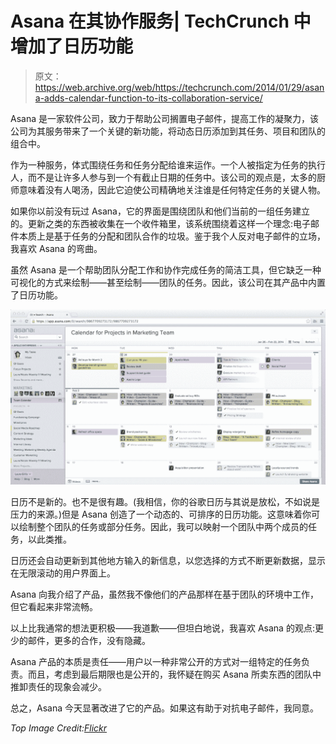 # Asana 在其协作服务| TechCrunch 中增加了日历功能

> 原文：<https://web.archive.org/web/https://techcrunch.com/2014/01/29/asana-adds-calendar-function-to-its-collaboration-service/>

Asana 是一家软件公司，致力于帮助公司搁置电子邮件，提高工作的凝聚力，该公司为其服务带来了一个关键的新功能，将动态日历添加到其任务、项目和团队的组合中。

作为一种服务，体式围绕任务和任务分配给谁来运作。一个人被指定为任务的执行人，而不是让许多人参与到一个有截止日期的任务中。该公司的观点是，太多的厨师意味着没有人喝汤，因此它迫使公司精确地关注谁是任何特定任务的关键人物。

如果你以前没有玩过 Asana，它的界面是围绕团队和他们当前的一组任务建立的。更新之类的东西被收集在一个收件箱里，该系统围绕着这样一个理念:电子邮件本质上是基于任务的分配和团队合作的垃圾。鉴于我个人反对电子邮件的立场，我喜欢 Asana 的弯曲。

虽然 Asana 是一个帮助团队分配工作和协作完成任务的简洁工具，但它缺乏一种可视化的方式来绘制——甚至绘制——团队的任务。因此，该公司在其产品中内置了日历功能。

![unnamed](img/4ce4789a0401be18d184d2f54bb49f09.png)

日历不是新的。也不是很有趣。(我相信，你的谷歌日历与其说是放松，不如说是压力的来源。)但是 Asana 创造了一个动态的、可排序的日历功能。这意味着你可以绘制整个团队的任务或部分任务。因此，我可以映射一个团队中两个成员的任务，以此类推。

日历还会自动更新到其他地方输入的新信息，以您选择的方式不断更新数据，显示在无限滚动的用户界面上。

Asana 向我介绍了产品，虽然我不像他们的产品那样在基于团队的环境中工作，但它看起来非常流畅。

以上比我通常的想法更积极——我道歉——但坦白地说，我喜欢 Asana 的观点:更少的邮件，更多的合作，没有隐藏。

Asana 产品的本质是责任——用户以一种非常公开的方式对一组特定的任务负责。而且，考虑到最后期限也是公开的，我怀疑在购买 Asana 所卖东西的团队中推卸责任的现象会减少。

总之，Asana 今天显著改进了它的产品。如果这有助于对抗电子邮件，我同意。

*Top Image Credit:[Flickr](https://web.archive.org/web/20230406162011/http://www.flickr.com/photos/g4ll4is/)*